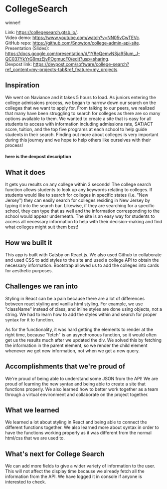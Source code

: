 # CollegeSearch

winner!

Link: https://collegesearch.gtsb.io/.  
Video demo: https://www.youtube.com/watch?v=NN05vCwTEVc.  
GitHub repo: https://github.com/Snowton/college-admin-api-site.  
Presentation (Slides): https://docs.google.com/presentation/d/1Y8eQemvNSja95Ium_J-QC037YkYrG9mzEjvPOgmucF0/edit?usp=sharing.  
Devpost link: https://devpost.com/software/college-search?ref_content=my-projects-tab&ref_feature=my_projects.  

## Inspiration

We went on Naviance and it takes 5 hours to load. As juniors entering the college admissions process, we began to narrow down our search on the colleges that we want to apply for. From talking to our peers, we realized that many have been struggling to search for colleges as there are so many options available to them. We wanted to create a site that is easy for all students to access with information including admissions rate, SAT/ACT score, tuition, and the top five programs at each school to help guide students in their search. Finding out more about colleges is very important during this journey and we hope to help others like ourselves with their process! 

#### here is the devpost description

## What it does

It gets you results on any college within 3 seconds! The college search function allows students to look up any keywords relating to colleges. If students would like to search for colleges in specific states (i.e. "New Jersey") they can easily search for colleges residing in New Jersey by typing it into the search bar.  Likewise, if they are searching for a specific school, they can type that as well and the information corresponding to the school would appear underneath. The site is an easy way for students to access all necessary information to help with their decision-making and find what colleges might suit them best! 

## How we built it

This app is built with Gatsby on React.js. We also used Github to collaborate and used CSS to add styles to the site and used a college API to obtain the necessary information. Bootstrap allowed us to add the colleges into cards for aesthetic purposes. 

## Challenges we ran into

Styling in React can be a pain because there are a lot of differences between react styling and vanilla html styling. For example, we use "className" instead of class, and inline styles are done using objects, not a string. We had to learn how to add the styles within and search for proper syntax for it to function. 

As for the functionality, it was hard getting the elements to render at the right time, because "fetch" is an asynchronous function, so it would often get us the results much after we updated the div. We solved this by fetching the information in the parent element, so we render the child element whenever we get new information, not when we get a new query.

## Accomplishments that we're proud of

We're proud of being able to understand some JSON from the API! We are proud of learning the new syntax and being able to create a site that functions properly. We also learned how to better work together as a team through a virtual environment and collaborate on the project together. 

## What we learned

We learned a lot about styling in React and being able to connect the different functions together. We also learned more about syntax in order to have the functions working properly as it was different from the normal html/css that we are used to. 

## What's next for College Search

We can add more fields to give a wider variety of information to the user. This will not affect the display time because we already fetch all the information from the API. We have logged it in console if anyone is interested to check.
